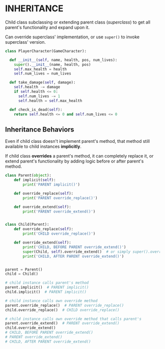 # INHERITANCE

Child class subclassing or extending parent class (*superclass*) to get all parent's functionality and expand upon it.

Can override superclass' implementation, or use `super()` to invoke superclass' version.

```python
class PlayerCharacter(GameCharacter):

  def __init__(self, name, health, pos, num_lives):
    super().__init__(name, health, pos)
    self.max_health = health
    self.num_lives = num_lives

  def take_damage(self, damage):
    self.health -= damage
    if self.health <= 0:
      self.num_lives -= 1
      self.health = self.max_health

  def check_is_dead(self):
    return self.health <= 0 and self.num_lives <= 0
```

## Inheritance Behaviors

Even if child class doesn't implement parent's method, that method still available to child instances **implicitly**.

If child class **overrides** a parent's method, it can completely replace it, or extend parent's functionality by adding logic before or after parent's method.

```python
class Parent(object):
    def implicit(self):
        print('PARENT implicit()')

    def override_replace(self):
        print('PARENT override_replace()')

    def override_extend(self):
        print('PARENT override_extend()')


class Child(Parent):
    def override_replace(self):
        print('CHILD override_replace()')

    def override_extend(self):
        print('CHILD, BEFORE PARENT override_extend()')
        super(Child, self).override_extend()  # or simply super().override_extend()
        print('CHILD, AFTER PARENT override_extend()')


parent = Parent()
child = Child()

# child instance calls parent's method
parent.implicit()  # PARENT implicit()
child.implicit()  # PARENT implicit()

# child instance calls own override method
parent.override_replace()  # PARENT override_replace()
child.override_replace()  # CHILD override_replace()

# child instance calls own override method that calls parent's
parent.override_extend()  # PARENT override_extend()
child.override_extend()
# CHILD, BEFORE PARENT override_extend()
# PARENT override_extend()
# CHILD, AFTER PARENT override_extend()
```
